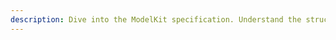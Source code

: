 ```yaml
---
description: Dive into the ModelKit specification. Understand the structure and components of a ModelKit, including models, datasets, configurations, and code packaged as OCI artifacts.
---
```

<!--@include: ../../../../pkg/artifact/spec.md-->
